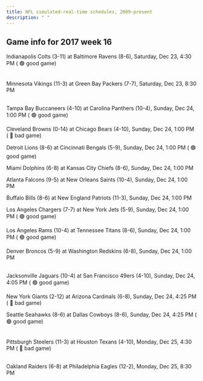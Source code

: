 ```yaml
---
title: NFL simulated-real-time schedules, 2009-present
description: " "
---
```


## Game info for 2017 week 16
Indianapolis Colts (3-11) at Baltimore Ravens (8-6), Saturday, Dec 23, 4:30 PM (	:green_circle: good game)

<br/>Minnesota Vikings (11-3) at Green Bay Packers (7-7), Saturday, Dec 23, 8:30 PM

<br/>Tampa Bay Buccaneers (4-10) at Carolina Panthers (10-4), Sunday, Dec 24, 1:00 PM (	:green_circle: good game)

Cleveland Browns (0-14) at Chicago Bears (4-10), Sunday, Dec 24, 1:00 PM (	:red_circle: bad game)

Detroit Lions (8-6) at Cincinnati Bengals (5-9), Sunday, Dec 24, 1:00 PM (	:green_circle: good game)

Miami Dolphins (6-8) at Kansas City Chiefs (8-6), Sunday, Dec 24, 1:00 PM

Atlanta Falcons (9-5) at New Orleans Saints (10-4), Sunday, Dec 24, 1:00 PM

Buffalo Bills (8-6) at New England Patriots (11-3), Sunday, Dec 24, 1:00 PM

Los Angeles Chargers (7-7) at New York Jets (5-9), Sunday, Dec 24, 1:00 PM (	:green_circle: good game)

Los Angeles Rams (10-4) at Tennessee Titans (8-6), Sunday, Dec 24, 1:00 PM (	:green_circle: good game)

Denver Broncos (5-9) at Washington Redskins (6-8), Sunday, Dec 24, 1:00 PM

<br/>Jacksonville Jaguars (10-4) at San Francisco 49ers (4-10), Sunday, Dec 24, 4:05 PM (	:green_circle: good game)

New York Giants (2-12) at Arizona Cardinals (6-8), Sunday, Dec 24, 4:25 PM (	:red_circle: bad game)

Seattle Seahawks (8-6) at Dallas Cowboys (8-6), Sunday, Dec 24, 4:25 PM (	:green_circle: good game)

<br/>Pittsburgh Steelers (11-3) at Houston Texans (4-10), Monday, Dec 25, 4:30 PM (	:red_circle: bad game)

<br/>Oakland Raiders (6-8) at Philadelphia Eagles (12-2), Monday, Dec 25, 8:30 PM

